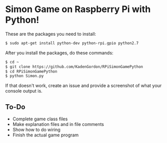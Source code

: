 # Simon Game on Raspberry Pi with Python!
These are the packages you need to install:
```bash
$ sudo apt-get install python-dev python-rpi.gpio python2.7
```

After you install the packages, do these commands:
```bash
$ cd ~
$ git clone https://github.com/KadenGordon/RPiSimonGamePython
$ cd RPiSimonGamePython
$ python Simon.py
```
If that doesn't work, create an issue and provide a screenshot of what your console output is. 

## To-Do
- Complete game class files
- Make explanation files and in file comments
- Show how to do wiring
- Finish the actual game program
